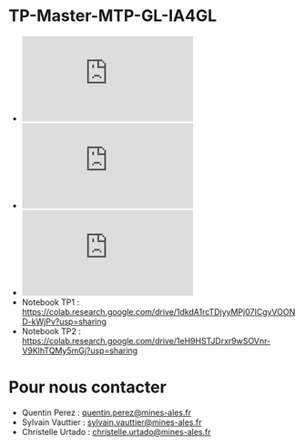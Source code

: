 # TP-Master-MTP-GL-IA4GL

 * ![Slides du TP1](https://github.com/qperez/TP-Master-MTP-GL-IA4GL/blob/main/slides_TP1.pdf)
 * ![Sujet TP1](https://github.com/qperez/TP-Master-MTP-GL-IA4GL/blob/main/TP1_sujet.pdf)
 * ![Sujet TP2](https://github.com/qperez/TP-Master-MTP-GL-IA4GL/blob/main/TP2_sujet.pdf)
 * Notebook TP1 : https://colab.research.google.com/drive/1dkdA1rcTDjyyMPj07ICgyVOOND-kWjPv?usp=sharing
 * Notebook TP2 : https://colab.research.google.com/drive/1eH9HSTJDrxr9wSOVnr-V9KlhTQMy5mGj?usp=sharing
 
# Pour nous contacter

 * Quentin Perez : quentin.perez@mines-ales.fr
 * Sylvain Vauttier : sylvain.vauttier@mines-ales.fr
 * Christelle Urtado : christelle.urtado@mines-ales.fr
 
